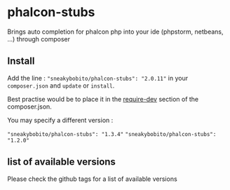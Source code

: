phalcon-stubs
=============

Brings auto completion for phalcon php into your ide (phpstorm, netbeans, ...) through composer 

Install
-----------

Add the line : ```"sneakybobito/phalcon-stubs": "2.0.11"``` in your ```composer.json``` and ```update``` or ```install```.

Best practise would be to place it in the [require-dev](http://getcomposer.org/doc/04-schema.md#require-dev) section of the composer.json.

You may specify a different version :

```"sneakybobito/phalcon-stubs": "1.3.4"```  ```"sneakybobito/phalcon-stubs": "1.2.0"```


list of available versions
--------

Please check the github tags for a list of available versions

